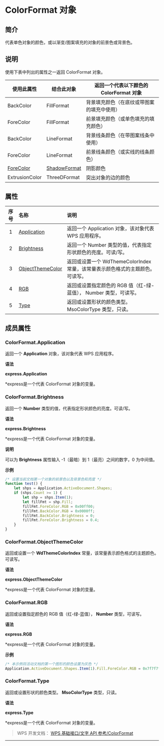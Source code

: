 # ColorFormat 对象

## 简介

代表单色对象的颜色，或以渐变/图案填充的对象的前景色或背景色。

## 说明

使用下表中列出的属性之一返回 ColorFormat 对象。

| 使用此属性     | 结合此对象       | 返回一个代表以下颜色的 ColorFormat 对象    |
|----------------|------------------|--------------------------------------------|
| BackColor      | FillFormat       | 背景填充颜色（在底纹或带图案的填充中使用） |
| ForeColor      | FillFormat       | 前景填充颜色（或单色填充的填充颜色）       |
| BackColor      | LineFormat       | 背景线条颜色（在带图案线条中使用）         |
| ForeColor      | LineFormat       | 前景线条颜色（或实线的线条颜色）           |
| [ForeColor]()  | [ShadowFormat]() | 阴影颜色                                   |
| ExtrusionColor | ThreeDFormat     | 突出对象的边的颜色                         |

## 属性

| 序号 | 名称                                              | 说明                                                                          |
|:----:|:--------------------------------------------------|:------------------------------------------------------------------------------|
|  1   | [Application](#ColorFormat.Application)           | 返回一个 Application 对象，该对象代表 WPS 应用程序。                          |
|  2   | [Brightness](#ColorFormat.Brightness)             | 返回一个 Number 类型的值，代表指定形状颜色的亮度。可读/写。                   |
|  3   | [ObjectThemeColor](#ColorFormat.ObjectThemeColor) | 返回或设置一个 WdThemeColorIndex 常量，该常量表示颜色格式的主题颜色。可读写。 |
|  4   | [RGB](#ColorFormat.RGB)                           | 返回或设置指定颜色的 RGB 值（红-绿-蓝值）， Number 类型，可读写。             |
|  5   | [Type](#ColorFormat.Type)                         | 返回或设置形状的颜色类型。 MsoColorType 类型，只读。                          |

## 成员属性

### ColorFormat.Application

返回一个 **Application** 对象，该对象代表 WPS 应用程序。

**语法**

**express.Application**

\*express是一个代表 ColorFormat 对象的变量。

### ColorFormat.Brightness

返回一个 **Number** 类型的值，代表指定形状颜色的亮度。可读/写。

**语法**

**express.Brightness**

\*express是一个代表 ColorFormat 对象的变量。

**说明**

可以为 **Brightness** 属性输入 -1（最暗）到 1（最亮）之间的数字，0 为中间值。

**示例**

``` JavaScript
/* 设置当前文档第一个对象的前景色以及背景色和亮度 */
function test() {
    let shps = Application.ActiveDocument.Shapes;
    if (shps.Count >= 1) {
        let shp = shps.Item(1);
        let fillFmt = shp.Fill;
        fillFmt.ForeColor.RGB = 0x00ff00;
        fillFmt.BackColor.RGB = 0x0000ff;
        fillFmt.BackColor.Brightness = 0;
        fillFmt.ForeColor.Brightness = 0.4;
    }
}
```

### ColorFormat.ObjectThemeColor

返回或设置一个 **WdThemeColorIndex** 常量，该常量表示颜色格式的主题颜色。可读写。

**语法**

**express.ObjectThemeColor**

\*express是一个代表 ColorFormat 对象的变量。

### ColorFormat.RGB

返回或设置指定颜色的 RGB 值（红-绿-蓝值）， **Number** 类型，可读写。

**语法**

**express.RGB**

\*express是一个代表 ColorFormat 对象的变量。

**示例**

``` JavaScript
/* 本示例将活动文档的第一个图形的颜色设置为灰色 */
Application.ActiveDocument.Shapes.Item(1).Fill.ForeColor.RGB = 0x7f7f7f
```

### ColorFormat.Type

返回或设置形状的颜色类型。 **MsoColorType** 类型，只读。

**语法**

**express.Type**

\*express是一个代表 ColorFormat 对象的变量。

> WPS 开发文档： [WPS 基础接口/文字 API 参考/ColorFormat](https://qn.cache.wpscdn.cn/encs/doc/office_v19/index.htm)

------------------------------------------------------------------------
